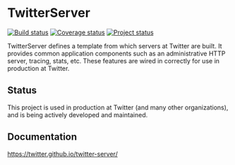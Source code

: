 # TwitterServer

[![Build status](https://travis-ci.org/twitter/twitter-server.svg?branch=develop)](https://travis-ci.org/twitter/twitter-server)
[![Coverage status](https://img.shields.io/coveralls/twitter/twitter-server/develop.svg)](https://coveralls.io/r/twitter/twitter-server?branch=develop)
[![Project status](https://img.shields.io/badge/status-active-brightgreen.svg)](#status)

TwitterServer defines a template from which servers at Twitter are
built. It provides common application components such as an
administrative HTTP server, tracing, stats, etc. These features are
wired in correctly for use in production at Twitter.

## Status

This project is used in production at Twitter (and many other organizations),
and is being actively developed and maintained.

## Documentation

<https://twitter.github.io/twitter-server/>

